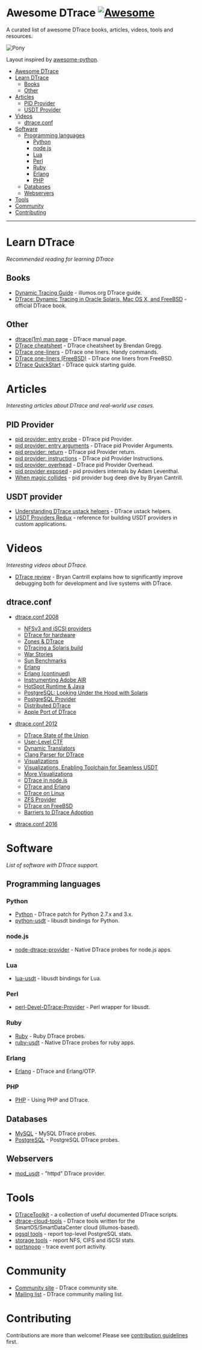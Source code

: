 # Awesome DTrace [![Awesome](https://cdn.rawgit.com/sindresorhus/awesome/d7305f38d29fed78fa85652e3a63e154dd8e8829/media/badge.svg)](https://github.com/sindresorhus/awesome)
A curated list of awesome DTrace books, articles, videos, tools and resources.

![Pony](http://dtrace.org/blogs/wp-content/uploads/2011/11/dtracepony-120.png)


Layout inspired by [awesome-python](https://github.com/vinta/awesome-python).

- [Awesome DTrace](#awesome-dtrace)
- [Learn DTrace](#learn-dtrace)
    - [Books](#books)
    - [Other](#other)
- [Articles](#articles)
    - [PID Provider](#pid-provider)
    - [USDT Provider](#usdt-provider)
- [Videos](#videos)
    - [dtrace.conf](#dtraceconf)
- [Software](#software)
    - [Programming languages](#programming-languages)
        - [Python](#python)
        - [node.js](#nodejs)
        - [Lua](#lua)
        - [Perl](#perl)
        - [Ruby](#ruby)
        - [Erlang](#erlang)
        - [PHP](#php)
    - [Databases](#databases)
    - [Webservers](#webservers)
- [Tools](#tools)
- [Community](#community)
- [Contributing](#contributing)

- - -

# Learn DTrace

*Recommended reading for learning DTrace*

## Books
- [Dynamic Tracing Guide](http://dtrace.org/guide/preface.html) - illumos.org DTrace guide.
- [DTrace: Dynamic Tracing in Oracle Solaris, Mac OS X, and FreeBSD](http://www.dtracebook.com/index.php/Main_Page) - official DTrace book.

## Other
- [dtrace(1m) man page](https://illumos.org/man/1m/dtrace) - DTrace manual page.
- [DTrace cheatsheet](http://www.brendangregg.com/DTrace/DTrace-cheatsheet.pdf) - DTrace cheatsheet by Brendan Gregg.
- [DTrace one-liners](http://www.brendangregg.com/DTrace/dtrace_oneliners.txt) - DTrace one liners. Handy commands.
- [DTrace one-liners (FreeBSD)](https://wiki.freebsd.org/DTrace/One-Liners) - DTrace one liners from FreeBSD.
- [DTrace QuickStart](http://www.tablespace.net/quicksheet/dtrace-quickstart.html) - DTrace quick starting guide.

# Articles
*Interesting articles about DTrace and real-world use cases.*

## PID Provider
- [pid provider: entry probe](http://dtrace.org/blogs/brendan/2011/02/09/dtrace-pid-provider/) - DTrace pid Provider.
- [pid provider: entry arguments](http://dtrace.org/blogs/brendan/2011/02/11/dtrace-pid-provider-arguments/) - DTrace pid Provider Arguments.
- [pid provider: return](http://dtrace.org/blogs/brendan/2011/02/14/dtrace-pid-provider-return/) - DTrace pid Provider return.
- [pid provider: instructions](http://dtrace.org/blogs/brendan/2011/02/16/dtrace-pid-provider-instructions/) - DTrace pid Provider Instructions.
- [pid provider: overhead](http://dtrace.org/blogs/brendan/2011/02/18/dtrace-pid-provider-overhead/) - DTrace pid Provider Overhead.
- [pid provider exposed](http://dtrace.org/blogs/ahl/2005/03/01/pid-provider-exposed/) - pid providers internals by Adam Leventhal.
- [When magic collides](http://dtrace.org/blogs/bmc/2011/03/09/when-magic-collides/) - pid provider bug deep dive by Bryan Cantrill.

## USDT provider
- [Understanding DTrace ustack helpers](http://dtrace.org/blogs/dap/2013/11/20/understanding-dtrace-ustack-helpers/) - DTrace ustack helpers.
- [USDT Providers Redux](http://dtrace.org/blogs/dap/2011/12/13/usdt-providers-redux/) - reference for building USDT providers in custom applications.


# Videos

*Interesting videos about DTrace.*

- [DTrace review](https://www.youtube.com/watch?v=TgmA48fILq8) - Bryan Cantrill explains how to significantly improve debugging both for development and live systems with DTrace.

## dtrace.conf

- [dtrace.conf 2008](https://youtu.be/RvyP61WeFdM?list=PL8516982CBF9FADCC)
    - [NFSv3 and iSCSI providers](https://www.youtube.com/watch?v=sgBCz7bXkSo&index=4&list=PL8516982CBF9FADCC)
    - [DTrace for hardware](https://www.youtube.com/watch?v=1Bc2Dz8aS6s&list=PL8516982CBF9FADCC&index=5)
    - [Zones & DTrace](https://www.youtube.com/watch?v=D8_onK0pSvA&index=8&list=PL8516982CBF9FADCC)
    - [DTracing a Solaris build](https://www.youtube.com/watch?v=e55iXXYj-74&index=10&list=PL8516982CBF9FADCC)
    - [War Stories](https://www.youtube.com/watch?v=yR39YqVXQOM&index=11&list=PL8516982CBF9FADCC)
    - [Sun Benchmarks](https://www.youtube.com/watch?v=uK0DjEXo99w&list=PL8516982CBF9FADCC&index=12)
    - [Erlang](https://www.youtube.com/watch?v=PXIGE5GFAkE&index=13&list=PL8516982CBF9FADCC)
    - [Erlang (continued)](https://www.youtube.com/watch?v=YTNiCv9Za2Y&index=14&list=PL8516982CBF9FADCC)
    - [Instrumenting Adobe AIR](https://www.youtube.com/watch?v=4astU1_X5xM&index=15&list=PL8516982CBF9FADCC)
    - [HotSpot Runtime & Java](https://www.youtube.com/watch?v=8kdJDHqiByI&list=PL8516982CBF9FADCC&index=16)
    - [PostgreSQL: Looking Under the Hood with Solaris](https://www.youtube.com/watch?v=p5NKcxDny_4&list=PL8516982CBF9FADCC&index=17)
    - [PostgreSQL Provider](https://www.youtube.com/watch?v=SJykRURWgeU&list=PL8516982CBF9FADCC&index=18)
    - [Distributed DTrace](https://www.youtube.com/watch?v=oYK1kgFwxk4&index=19&list=PL8516982CBF9FADCC)
    - [Apple Port of DTrace](https://www.youtube.com/watch?v=OKSuox4eFrk&list=PL8516982CBF9FADCC&index=21)

- [dtrace.conf 2012](https://www.youtube.com/watch?v=l_7v7Fn7uMQ&list=PL973D48F273EB0360)
    - [DTrace State of the Union](https://www.youtube.com/watch?v=l_7v7Fn7uMQ&list=PL973D48F273EB0360)
    - [User-Level CTF](https://www.youtube.com/watch?v=0QF04ivO_WE&list=PL973D48F273EB0360&index=3)
    - [Dynamic Translators](https://www.youtube.com/watch?v=CqLcj0lVnp4&index=4&list=PL973D48F273EB0360)
    - [Clang Parser for DTrace](https://www.youtube.com/watch?v=6NqV_Uj8Ba4&index=7&list=PL973D48F273EB0360)
    - [Visualizations](https://www.youtube.com/watch?v=XD5hdaWnQM4&index=8&list=PL973D48F273EB0360)
    - [Visualizations, Enabling Toolchain for Seamless USDT](https://www.youtube.com/watch?v=3Sqa8mmtnMM&index=9&list=PL973D48F273EB0360)
    - [More Visualizations](https://www.youtube.com/watch?v=-B6u6wY3Iro&index=10&list=PL973D48F273EB0360)
    - [DTrace in node.js](https://www.youtube.com/watch?v=0ZMvSh7lUdM&list=PL973D48F273EB0360&index=11)
    - [DTrace and Erlang](https://www.youtube.com/watch?v=4Si-7nAic2c&list=PL973D48F273EB0360&index=12)
    - [DTrace on Linux](https://www.youtube.com/watch?v=NElog3MvUC8&list=PL973D48F273EB0360&index=13)
    - [ZFS Provider](https://www.youtube.com/watch?v=m_V7yrrn49Y&index=14&list=PL973D48F273EB0360)
    - [DTrace on FreeBSD](https://www.youtube.com/watch?v=s5PpSiPfSNI&index=15&list=PL973D48F273EB0360)
    - [Barriers to DTrace Adoption ](https://www.youtube.com/watch?v=P95LHZ-WOWw&index=16&list=PL973D48F273EB0360)

- [dtrace.conf 2016](TBA)

# Software

*List of software with DTrace support.*

## Programming languages

### Python
- [Python](https://www.jcea.es/artic/python_dtrace.htm) - DTrace patch for Python 2.7.x and 3.x.
- [python-usdt](https://github.com/nshalman/python-usdt) - libusdt bindings for Python.

### node.js
- [node-dtrace-provider](https://github.com/chrisa/node-dtrace-provider) - Native DTrace probes for node.js apps.


### Lua
- [lua-usdt](https://github.com/chrisa/lua-usdt) - libusdt bindings for Lua.

### Perl
- [perl-Devel-DTrace-Provider](https://github.com/chrisa/perl-Devel-DTrace-Provider) - Perl wrapper for libusdt.

### Ruby
- [Ruby](http://ruby-doc.org/core-2.3.1/doc/dtrace_probes_rdoc.html) - Ruby DTrace probes.
- [ruby-usdt](https://github.com/kevinykchan/ruby-usdt) - Native DTrace probes for ruby apps.

### Erlang
- [Erlang](http://erlang.org/doc/apps/runtime_tools/DTRACE.html) - DTrace and Erlang/OTP.

### PHP
- [PHP](https://secure.php.net/manual/en/features.dtrace.dtrace.php) - Using PHP and DTrace.

## Databases

- [MySQL](https://dev.mysql.com/doc/refman/5.7/en/dba-dtrace-mysqld-ref.html) - MySQL DTrace probes.
- [PostgreSQL](https://www.postgresql.org/docs/current/static/dynamic-trace.html) - PostgreSQL DTrace probes.

## Webservers

- [mod_usdt](https://github.com/davepacheco/mod_usdt) - "httpd" DTrace provider.

# Tools

- [DTraceToolkit](http://www.brendangregg.com/dtracetoolkit.html) - a collection of useful documented DTrace scripts.
- [dtrace-cloud-tools](https://github.com/brendangregg/dtrace-cloud-tools) - DTrace tools written for the SmartOS/SmartDataCenter cloud (illumos-based).
- [pgsql tools](https://github.com/joyent/pgsqlstat) - report top-level PostgreSQL stats.
- [storage tools](https://github.com/richardelling/tools) - report NFS, CIFS and iSCSI stats.
- [portsnoop](https://github.com/davepacheco/portsnoop) - trace event port activity.

# Community

- [Community site](http://dtrace.org) - DTrace community site.
- [Mailing list](http://dtrace.org/blogs/mailing-list/) - DTrace community mailing list.

# Contributing

Contributions are more than welcome! Please see [contribution guidelines](https://github.com/xen0l/awesome-dtrace/blob/master/CONTRIBUTING.md) first.